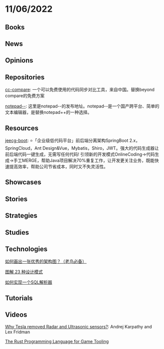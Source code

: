 # 11/06/2022

## Books

## News

## Opinions

## Repositories
[cc-compare](https://gitee.com/cxasm/cc-compare): 一个可以免费使用的代码同步对比工具，来自中国。替换beyond compare的免费方案

[notepad--](https://gitee.com/cxasm/notepad--): 这里是notepad--的发布地址。notepad--是一个国产跨平台、简单的文本编辑器，是替换notepad++的一种选择。

## Resources
[jeecg-boot](https://github.com/jeecgboot/jeecg-boot): ⭐️「企业级低代码平台」前后端分离架构SpringBoot 2.x，SpringCloud，Ant Design&Vue，Mybatis，Shiro，JWT。强大的代码生成器让前后端代码一键生成，无需写任何代码! 引领新的开发模式OnlineCoding->代码生成->手工MERGE，帮助Java项目解决70%重复工作，让开发更关注业务，既能快速提高效率，帮助公司节省成本，同时又不失灵活性。

## Showcases

## Stories

## Strategies

## Studies

## Technologies
[如何画出一张优秀的架构图？（老鸟必备）](https://mp.weixin.qq.com/s/0gghnrdaQgOgRmciSOraGw)

[图解 23 种设计模式](https://mp.weixin.qq.com/s/x9fNVZPea_rHSOT_jnS2BQ)

[如何实现一个SQL解析器](https://mp.weixin.qq.com/s?__biz=MzI4NjY4MTU5Nw==&mid=2247495102&idx=2&sn=50f53b90e52995ec22fbbd3c437295dc&scene=58&subscene=0)

## Tutorials

## Videos
[Why Tesla removed Radar and Ultrasonic sensors?](https://www.youtube.com/watch?v=_W1JBAfV4Io): Andrej Karpathy and Lex Fridman

[The Rust Programming Language for Game Tooling](https://www.youtube.com/watch?v=GtRo-eF8-TE)
